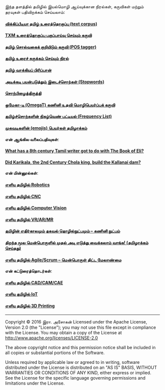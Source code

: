 இந்த தளத்தில் தமிழில் இயல்மொழி ஆய்வுக்கான நிரல்கள், கருவிகள் மற்றும் தரவுகள் பதிவிறக்கம் செய்யலாம்:
#### [விக்கிப்பீடியா தமிழ் உரைத்தொகுப்பு (text corpus)](https://github.com/AshokR/TamilNLP/wiki/Wikipedia-Tamil-Text-Corpus)
#### [TXM உரைத்தொகுப்பு பகுப்பாய்வு செய்யும் கருவி](https://github.com/AshokR/TamilNLP/wiki/TXM-Corpus-Analysis-Tool)
#### [தமிழ் சொல்வகைக் குறியிடும் கருவி (POS tagger)](https://github.com/AshokR/TamilNLP/wiki/POS-Tagger)
#### [தமிழ் உரைச் சுருக்கம் செய்யும் நிரல்](https://github.com/AshokR/TamilNLP/wiki/Text-Summary-Extractor)
#### [தமிழ் வாக்கியப் பிரிப்பான்](https://github.com/AshokR/TamilNLP/wiki/Tamil-Sentence-Splitter)
#### [அடிக்கடி பயன்படுத்தும் இடைச்சொற்கள் (Stopwords)](https://github.com/AshokR/TamilNLP/wiki/Stopwords)
#### [சொற்பிழைத்திருத்தி](https://github.com/AshokR/TamilNLP/wiki/Spell-Checker)
#### [ஒமேகா-டி (OmegaT) கணினி உதவி மொழிபெயர்ப்புக் கருவி](https://github.com/AshokR/TamilNLP/wiki/OmegaT-Computer-Assisted-Translation-tool)
#### [தமிழ்ச்சொற்களின் நிகழ்வெண் பட்டியல் (Frequency List)](https://github.com/AshokR/TamilNLP/wiki/Tamil-Word-Frequency-List)
#### [முகவடிகளின் (emojis) பெயர்கள் தமிழாக்கம்](https://github.com/AshokR/TamilNLP/wiki/Tamil-translation-of-names-of-OpenShot-emojis)

**என் ஆங்கில வலைப்பதிவுகள்**: 
#### [What has a 8th century Tamil writer got to do with The Book of Eli?](https://medium.com/@IyalMozhi/what-has-a-8th-century-tamil-writer-got-to-do-with-the-book-of-eli-d9c79abd8924)
#### [Did Karikala, the 2nd Century Chola king, build the Kallanai dam?](https://medium.com/@IyalMozhi/did-karikala-chola-the-2nd-century-king-build-the-kallanai-dam-f1c76208775f)

**என் மின்னூல்கள்**:
#### [எளிய தமிழில் Robotics](http://freetamilebooks.com/ebooks/robotics/)
#### [எளிய தமிழில் CNC](http://freetamilebooks.com/ebooks/cnc)
#### [எளிய தமிழில் Computer Vision](https://freetamilebooks.com/ebooks/computer_vision/)
#### [எளிய தமிழில் VR/AR/MR](https://freetamilebooks.com/ebooks/vr_ar_mr/)
#### [தமிழின் எதிர்காலமும் தகவல் தொழில்நுட்பமும் – கணினி நுட்பம்](http://freetamilebooks.com/ebooks/future_of_tamil_and_information_technology/)
#### [திறந்த மூல மென்பொருளில் முதல் அடி எடுத்து வைக்கலாம் வாங்க! (தமிழாக்கம் செய்தது)](http://freetamilebooks.com/ebooks/take-first-steps-for-open-source-software/)
#### [எளிய தமிழில் Agile/Scrum – மென்பொருள் திட்ட மேலாண்மை](http://freetamilebooks.com/ebooks/learn-agine-scrum-in-tamil/)

**என் கட்டுரைத்தொடர்கள்**:
#### [எளிய தமிழில் CAD/CAM/CAE](http://www.kaniyam.com/category/cad-cam-cae/)
#### [எளிய தமிழில் IoT](http://www.kaniyam.com/category/iot/)
#### [எளிய தமிழில் 3D Printing](http://www.kaniyam.com/category/3d-printing/)
---
Copyright © 2016 இரா. அசோகன்
Licensed under the Apache License, Version 2.0 (the "License");
you may not use this file except in compliance with the License.
You may obtain a copy of the License at http://www.apache.org/licenses/LICENSE-2.0

The above copyright notice and this permission notice shall be included in all copies or substantial portions of the Software.

Unless required by applicable law or agreed to in writing, software
distributed under the License is distributed on an "AS IS" BASIS,
WITHOUT WARRANTIES OR CONDITIONS OF ANY KIND, either express or implied.
See the License for the specific language governing permissions and
limitations under the License.
